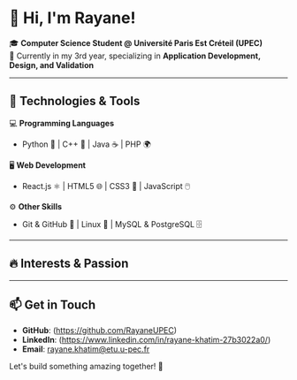 # 👋 Hi, I'm Rayane!  

🎓 **Computer Science Student @ Université Paris Est Créteil (UPEC)**  
📌 Currently in my 3rd year, specializing in **Application Development, Design, and Validation**  

---

## 🚀 Technologies & Tools  

💻 **Programming Languages**  
- Python 🐍 | C++ 🚀 | Java ☕ | PHP 🌍  

🖥️ **Web Development**  
- React.js ⚛️ | HTML5 🌐 | CSS3 🎨 | JavaScript 🖱️  

⚙️ **Other Skills**  
- Git & GitHub 📂 | Linux 🐧 | MySQL & PostgreSQL 🗄️  

---

## 🔥 Interests & Passion   

---

## 📫 Get in Touch  

- **GitHub**: (https://github.com/RayaneUPEC)  
- **LinkedIn**: (https://www.linkedin.com/in/rayane-khatim-27b3022a0/) 
- **Email**: rayane.khatim@etu.u-pec.fr 

Let's build something amazing together! 🚀
